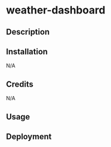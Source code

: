 # weather-dashboard


## Description 



## Installation

N/A

## Credits

N/A

## Usage


## Deployment
